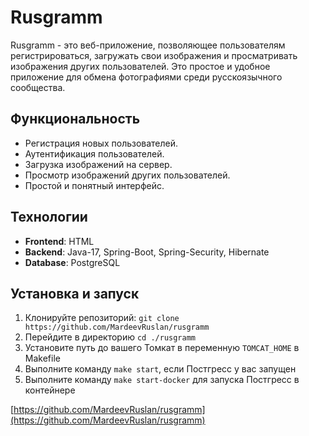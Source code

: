 # Rusgramm

Rusgramm - это веб-приложение, позволяющее пользователям регистрироваться, загружать свои изображения и просматривать изображения других пользователей. Это простое и удобное приложение для обмена фотографиями среди русскоязычного сообщества.

## Функциональность

- Регистрация новых пользователей.
- Аутентификация пользователей.
- Загрузка изображений на сервер.
- Просмотр изображений других пользователей.
- Простой и понятный интерфейс.

## Технологии

- **Frontend**: HTML
- **Backend**: Java-17, Spring-Boot, Spring-Security, Hibernate
- **Database**: PostgreSQL


## Установка и запуск

1. Клонируйте репозиторий: `git clone https://github.com/MardeevRuslan/rusgramm`
2. Перейдите в директорию `cd ./rusgramm`
3. Установите путь до вашего Томкат в переменную `TOMCAT_HOME` в Makefile
4. Выполните команду `make start`, если Постгресс у вас запущен
5. Выполните команду `make start-docker` для запуска Постгресс в контейнере

[https://github.com/MardeevRuslan/rusgramm](https://github.com/MardeevRuslan/rusgramm)

